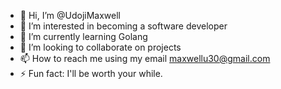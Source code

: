 - 👋 Hi, I’m @UdojiMaxwell
- 👀 I’m interested in becoming a software developer 
- 🌱 I’m currently learning Golang 
- 💞️ I’m looking to collaborate on projects 
- 📫 How to reach me using my email maxwellu30@gmail.com
- ⚡ Fun fact: I'll be worth your while.

<!---
UdojiMaxwell/UdojiMaxwell is a ✨ special ✨ repository because its `README.md` (this file) appears on your GitHub profile.
You can click the Preview link to take a look at your changes.
--->
